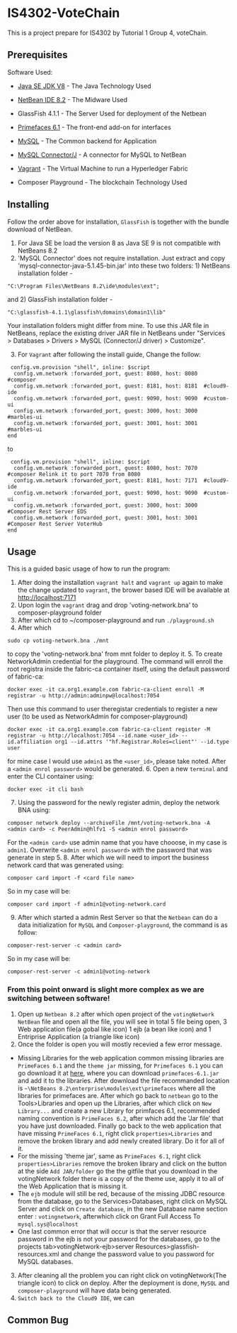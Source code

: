 # IS4302-VoteChain
This is a project prepare for IS4302 by Tutorial 1 Group 4, voteChain.

## Prerequisites

Software Used:
* [Java SE JDK V8](http://www.oracle.com/technetwork/java/javase/downloads/index.html)      - The Java Technology Used
* [NetBean IDE 8.2](https://netbeans.org/downloads)     - The Midware Used
* GlassFish 4.1.1     - The Server Used for deployment of the Netbean
* [Primefaces 6.1](https://www.primefaces.org/downloads/)      - The front-end add-on for interfaces
* [MySQL](http://dev.mysql.com/downloads/mysql)               - The Common backend for Application
* [MySQL Connector/J](	http://dev.mysql.com/downloads/connector/j)   - A connector for MySQL to NetBean

* [Vagrant](https://github.com/suenchunhui/fabric-tutorial-vagrant)		      - The Virtual Machine to run a Hyperledger Fabric
* Composer Playground - The blockchain Technology Used

## Installing

Follow the order above for installation, `GlassFish` is together with the bundle download of NetBean.
1. For Java SE be load the version 8 as Java SE 9 is not compatible with NetBeans 8.2
2. 'MySQL Connector' does not require installation. Just extract and copy 'mysql-connector-java-5.1.45-bin.jar' into these two folders: 1) NetBeans installation folder - 
```
"C:\Program Files\NetBeans 8.2\ide\modules\ext";
```
and 2) GlassFish installation folder - 
```
"C:\glassfish-4.1.1\glassfish\domains\domain1\lib"
```
Your installation folders might differ from mine. To use this JAR file in NetBeans, replace the existing driver JAR file in NetBeans under "Services > Databases > Drivers > MySQL (Connector/J driver) > Customize".

3. For `Vagrant` after following the install guide,
Change the follow:
```
 config.vm.provision "shell", inline: $script
  config.vm.network :forwarded_port, guest: 8080, host: 8080  #composer
  config.vm.network :forwarded_port, guest: 8181, host: 8181  #cloud9-ide
  config.vm.network :forwarded_port, guest: 9090, host: 9090  #custom-ui
  config.vm.network :forwarded_port, guest: 3000, host: 3000  #marbles-ui
  config.vm.network :forwarded_port, guest: 3001, host: 3001  #marbles-ui
end
```
to
```
 config.vm.provision "shell", inline: $script
  config.vm.network :forwarded_port, guest: 8080, host: 7070  #composer Relink it to port 7070 from 8080
  config.vm.network :forwarded_port, guest: 8181, host: 7171  #cloud9-ide
  config.vm.network :forwarded_port, guest: 9090, host: 9090  #custom-ui
  config.vm.network :forwarded_port, guest: 3000, host: 3000  #Composer Rest Server EDS
  config.vm.network :forwarded_port, guest: 3001, host: 3001  #Composer Rest Server VoterHub
end
```

## Usage

This is a guided basic usage of how to run the program:

1. After doing the installation `vagrant halt` and `vagrant up` again to make the change updated to `vagrant`, the brower based IDE will be available at [http://localhost:7171](http://localhost:7171)
2. Upon login the `vagrant` drag and drop 'voting-network.bna' to composer-playground folder
3. After which cd to ~/composer-playground and run `./playground.sh`
4. After which 
```
sudo cp voting-network.bna ./mnt
```
to copy the 'voting-network.bna' from mnt folder to deploy it.
5. To create NetworkAdmin credential for the playground. The command will enroll the root registra inside the fabric-ca container itself, using the default password of fabric-ca:
```
docker exec -it ca.org1.example.com fabric-ca-client enroll -M registrar -u http://admin:adminpw@localhost:7054
```
Then use this command to user theregistar credentials to register a new user (to be used as NetworkAdmin for composer-playground)
```
docker exec -it ca.org1.example.com fabric-ca-client register -M registrar -u http://localhost:7054 --id.name <user_id> --id.affiliation org1 --id.attrs '"hf.Registrar.Roles=client"' --id.type user
```
for mine case I would use `admin1` as the `<user_id>`, please take noted. After a `<admin enrol password>` would be generated.
6. Open a new `terminal` and enter the CLI container using:
```
docker exec -it cli bash
```
7. Using the password for the newly register admin, deploy the network BNA using:
```
composer network deploy --archiveFile /mnt/voting-network.bna -A <admin card> -c PeerAdmin@hlfv1 -S <admin enrol password>
```
For the `<admin card>` use admin name that you have chooose, in my case is `admin1`. Overwrite `<admin enrol password>` with the password that was generate in step 5.
8. After which we will need to import the business network card that was generated using:
```
composer card import -f <card file name>
```
So in my case will be:
```
composer card import -f admin1@voting-network.card
```
9. After which started a admin Rest Server so that the `Netbean` can do a data initialization for `MySQL` and `Composer-playground`, the command is as follow:
```
composer-rest-server -c <admin card>
```
So in my case will be:
```
composer-rest-server -c admin1@voting-network
```
### From this point onward is slight more complex as we are switching between software!
1. Open up `Netbean 8.2`  after which open project of the `votingNetwork` `NetBean` file and open all the file, you will see in total 5 file being open, 3 Web application file(a gobal like icon) 1 ejb (a bean like icon) and 1 Entriprise Application (a triangle like icon)
2. Once the folder is open you will mostly recevied a few error message.
* Missing Libraries for the web application common missing libraries are `PrimeFaces 6.1` and the `theme jar` missing, for `Primefaces 6.1` you can go download it at [here](https://www.primefaces.org/downloads/), where you can download `primefaces-6.1.jar` and add it to the libraries. After download the file recommanded location is `~\NetBeans 8.2\enterprise\modules\ext\primefaces` where all the libraries for primefaces are. After which go back to `netbean` go to the Tools>Libraries and open up the Libraries, after which click on `New Library...` and create a new Library for primfaces 6.1, recommended naming convention is `PrimeFaces 6.2`, after which add the 'Jar file' that you have just downloaded. Finally go back to the web application that have missing `PrimeFaces 6.1`, right click `properties>Libraries` and remove the broken library and add newly created library. Do it for all of it.
* For the missing 'theme jar', same as `PrimeFaces 6.1`, right click `properties>Libraries` remove the broken library and click on the button at the side `Add JAR/folder` go the the gitfile that you download in the votingNetwork folder there is a copy of the theme use, apply it to all of the Web Application that is missing it.
* The `ejb` module will still be red, because of the missing JDBC resource from the database, go to the Services>Databases, right click on MySQL Server and click on `Create database`, in the new Database name section enter : `votingnetwork`, afterwhich click on Grant Full Access To `mysql.sys@localhost`
* One last common error that will occur is that the server resource password in the ejb is not your password for the databases, go to the projects tab>votingNetwork-ejb>server Resources>glassfish-resources.xml and change the password value to you password for MySQL databases.
3. After cleaning all the problem you can right click on votingNetwork(The triangle icon) to click on deploy. After the deployment is done, `MySQL` and `composer-playground` will have data being generated.
4. `Switch back to the Cloud9 IDE`, we can

## Common Bug